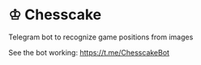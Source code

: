 # ♔ Chesscake
Telegram bot to recognize game positions from images

See the bot working: https://t.me/ChesscakeBot
